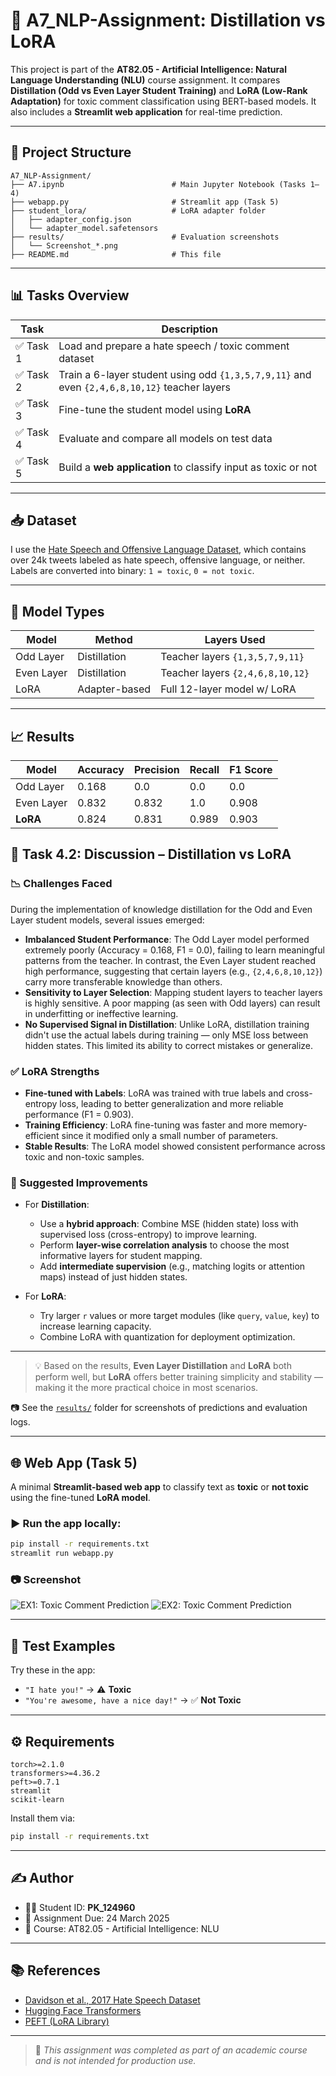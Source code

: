 # 🧠 A7_NLP-Assignment: Distillation vs LoRA

This project is part of the **AT82.05 - Artificial Intelligence: Natural Language Understanding (NLU)** course assignment. It compares **Distillation (Odd vs Even Layer Student Training)** and **LoRA (Low-Rank Adaptation)** for toxic comment classification using BERT-based models. It also includes a **Streamlit web application** for real-time prediction.

---

## 📌 Project Structure

```
A7_NLP-Assignment/
├── A7.ipynb                        # Main Jupyter Notebook (Tasks 1–4)
├── webapp.py                       # Streamlit app (Task 5)
├── student_lora/                   # LoRA adapter folder
│   ├── adapter_config.json
│   └── adapter_model.safetensors
├── results/                        # Evaluation screenshots
│   └── Screenshot_*.png
├── README.md                       # This file
```

---

## 📊 Tasks Overview

| Task | Description |
|------|-------------|
| ✅ Task 1 | Load and prepare a hate speech / toxic comment dataset |
| ✅ Task 2 | Train a 6-layer student using odd `{1,3,5,7,9,11}` and even `{2,4,6,8,10,12}` teacher layers |
| ✅ Task 3 | Fine-tune the student model using **LoRA** |
| ✅ Task 4 | Evaluate and compare all models on test data |
| ✅ Task 5 | Build a **web application** to classify input as toxic or not |

---

## 📥 Dataset

I use the [Hate Speech and Offensive Language Dataset](https://github.com/t-davidson/hate-speech-and-offensive-language), which contains over 24k tweets labeled as hate speech, offensive language, or neither. Labels are converted into binary: `1 = toxic`, `0 = not toxic`.

---

## 🧠 Model Types

| Model      | Method         | Layers Used                     |
|------------|----------------|----------------------------------|
| Odd Layer  | Distillation   | Teacher layers `{1,3,5,7,9,11}` |
| Even Layer | Distillation   | Teacher layers `{2,4,6,8,10,12}`|
| LoRA       | Adapter-based  | Full 12-layer model w/ LoRA     |

---

## 📈 Results

| Model       | Accuracy | Precision | Recall | F1 Score |
|-------------|----------|-----------|--------|----------|
| Odd Layer   | 0.168    | 0.0       | 0.0    | 0.0      |
| Even Layer  | 0.832    | 0.832     | 1.0    | 0.908    |
| **LoRA**    | 0.824    | 0.831     | 0.989  | 0.903    |

## 💬 Task 4.2: Discussion – Distillation vs LoRA

### 📉 Challenges Faced

During the implementation of knowledge distillation for the Odd and Even Layer student models, several issues emerged:

- **Imbalanced Student Performance**: The Odd Layer model performed extremely poorly (Accuracy = 0.168, F1 = 0.0), failing to learn meaningful patterns from the teacher. In contrast, the Even Layer student reached high performance, suggesting that certain layers (e.g., `{2,4,6,8,10,12}`) carry more transferable knowledge than others.
- **Sensitivity to Layer Selection**: Mapping student layers to teacher layers is highly sensitive. A poor mapping (as seen with Odd layers) can result in underfitting or ineffective learning.
- **No Supervised Signal in Distillation**: Unlike LoRA, distillation training didn't use the actual labels during training — only MSE loss between hidden states. This limited its ability to correct mistakes or generalize.

### ✅ LoRA Strengths

- **Fine-tuned with Labels**: LoRA was trained with true labels and cross-entropy loss, leading to better generalization and more reliable performance (F1 = 0.903).
- **Training Efficiency**: LoRA fine-tuning was faster and more memory-efficient since it modified only a small number of parameters.
- **Stable Results**: The LoRA model showed consistent performance across toxic and non-toxic samples.

### 🔧 Suggested Improvements

- For **Distillation**:
  - Use a **hybrid approach**: Combine MSE (hidden state) loss with supervised loss (cross-entropy) to improve learning.
  - Perform **layer-wise correlation analysis** to choose the most informative layers for student mapping.
  - Add **intermediate supervision** (e.g., matching logits or attention maps) instead of just hidden states.

- For **LoRA**:
  - Try larger `r` values or more target modules (like `query`, `value`, `key`) to increase learning capacity.
  - Combine LoRA with quantization for deployment optimization.

---

> 💡 Based on the results, **Even Layer Distillation** and **LoRA** both perform well, but **LoRA** offers better training simplicity and stability — making it the more practical choice in most scenarios.

📷 See the [`results/`](results/) folder for screenshots of predictions and evaluation logs.

---

## 🌐 Web App (Task 5)

A minimal **Streamlit-based web app** to classify text as **toxic** or **not toxic** using the fine-tuned **LoRA model**.

### ▶️ Run the app locally:

```bash
pip install -r requirements.txt
streamlit run webapp.py
```

### 📷 Screenshot

![EX1: Toxic Comment Prediction](results/picture1.png)
![EX2: Toxic Comment Prediction](results/picture2.png)

---

## 🧪 Test Examples

Try these in the app:

- `"I hate you!"` → ⚠️ **Toxic**
- `"You're awesome, have a nice day!"` → ✅ **Not Toxic**

---

## ⚙️ Requirements

```text
torch>=2.1.0
transformers>=4.36.2
peft>=0.7.1
streamlit
scikit-learn
```

Install them via:

```bash
pip install -r requirements.txt
```

---

## ✍️ Author

- 👨‍🎓 Student ID: **PK_124960**
- 📅 Assignment Due: 24 March 2025
- 📘 Course: AT82.05 - Artificial Intelligence: NLU

---

## 📚 References

- [Davidson et al., 2017 Hate Speech Dataset](https://github.com/t-davidson/hate-speech-and-offensive-language)
- [Hugging Face Transformers](https://huggingface.co/transformers/)
- [PEFT (LoRA Library)](https://github.com/huggingface/peft)

---

> 📌 *This assignment was completed as part of an academic course and is not intended for production use.*
